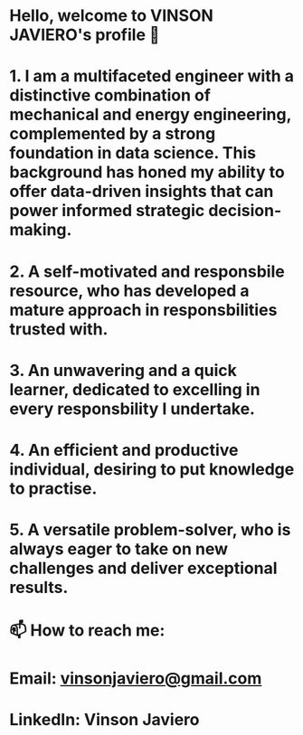 # Hello, welcome to VINSON JAVIERO's profile 👋
# 1. I am a multifaceted engineer with a distinctive combination of mechanical and energy engineering, complemented by a strong foundation in data science. This background has honed my ability to offer data-driven insights that can power informed strategic decision-making.
# 2. A self-motivated and responsbile resource, who has developed a mature approach in responsbilities trusted with.
# 3. An unwavering and a quick learner, dedicated to excelling in every responsbility I undertake.
# 4. An efficient and productive individual, desiring to put knowledge to practise.
# 5. A versatile problem-solver, who is always eager to take on new challenges and deliver exceptional results.

# 📫 How to reach me: 
# Email: vinsonjaviero@gmail.com
# LinkedIn: Vinson Javiero

